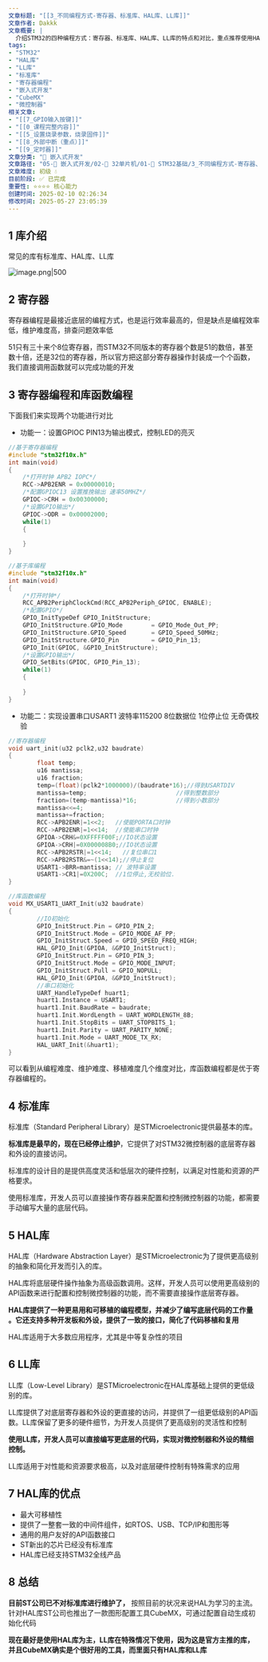 ```yaml
---
文章标题: "[[3_不同编程方式-寄存器、标准库、HAL库、LL库]]" 
文章作者: Dakkk
文章概要: |
  介绍STM32的四种编程方式：寄存器、标准库、HAL库、LL库的特点和对比，重点推荐使用HAL库作为主流开发方式
tags:
- "STM32"
- "HAL库"
- "LL库"
- "标准库"
- "寄存器编程"
- "嵌入式开发"
- "CubeMX"
- "微控制器"
相关文章:
- "[[7_GPIO输入按键]]"
- "[[0_课程完整内容]]"
- "[[5_设置烧录参数，烧录固件]]"
- "[[8_外部中断（重点）]]"
- "[[9_定时器]]"
文章分类: "🔧 嵌入式开发"
文章路径: "05-🔧 嵌入式开发/02-🚀 32单片机/01-📖 STM32基础/3_不同编程方式-寄存器、标准库、HAL库、LL库.md"
文章难度: 初级 💧
目前阶段: ✅ 已完成
重要性: ⭐⭐⭐⭐ 核心能力
创建时间: 2025-02-10 02:26:34
修改时间: 2025-05-27 23:05:39
---
```


## 1 库介绍

常见的库有标准库、HAL库、LL库

![image.png|500](https://my-obsidian-image.oss-cn-guangzhou.aliyuncs.com/2025/02/8f1a678bfbebe31e6e394e8d28ccf5c8.png)

## 2 寄存器

寄存器编程是最接近底层的编程方式，也是运行效率最高的，但是缺点是编程效率低，维护难度高，排查问题效率低

51只有三十来个8位寄存器，而STM32不同版本的寄存器个数是51的数倍，甚至数十倍，还是32位的寄存器，所以官方把这部分寄存器操作封装成一个个函数，我们直接调用函数就可以完成功能的开发

## 3 寄存器编程和库函数编程

下面我们来实现两个功能进行对比

- 功能一：设置GPIOC PIN13为输出模式，控制LED的亮灭
```c
//基于寄存器编程
#include "stm32f10x.h"                  
int main(void)
{
	/*打开时钟 APB2 IOPC*/
	RCC->APB2ENR = 0x00000010;
	/*配置GPIOC13 设置推挽输出 速率50MHZ*/
	GPIOC->CRH = 0x00300000;
	/*设置GPIO输出*/
	GPIOC->ODR = 0x00002000;       
	while(1)
	{
		
	}
}

//基于库编程
#include "stm32f10x.h"
int main(void)
{
	/*打开时钟*/
	RCC_APB2PeriphClockCmd(RCC_APB2Periph_GPIOC, ENABLE);                        
	/*配置GPIO*/
	GPIO_InitTypeDef GPIO_InitStructure;
	GPIO_InitStructure.GPIO_Mode        = GPIO_Mode_Out_PP; 
	GPIO_InitStructure.GPIO_Speed       = GPIO_Speed_50MHz;
	GPIO_InitStructure.GPIO_Pin         = GPIO_Pin_13;
	GPIO_Init(GPIOC, &GPIO_InitStructure);
	/*设置GPIO输出*/
	GPIO_SetBits(GPIOC, GPIO_Pin_13);                   
	while(1)
	{
		
	}
}
```

- 功能二：实现设置串口USART1 波特率115200 8位数据位 1位停止位 无奇偶校验
```c
//寄存器编程
void uart_init(u32 pclk2,u32 baudrate)
{           
        float temp;
        u16 mantissa;                
        u16 fraction;           
        temp=(float)(pclk2*1000000)/(baudrate*16);//得到USARTDIV
        mantissa=temp;                         //得到整数部分
        fraction=(temp-mantissa)*16;           //得到小数部分         
        mantissa<<=4;
        mantissa+=fraction; 
        RCC->APB2ENR|=1<<2;   //使能PORTA口时钟  
        RCC->APB2ENR|=1<<14;  //使能串口时钟 
        GPIOA->CRH&=0XFFFFF00F;//IO状态设置
        GPIOA->CRH|=0X000008B0;//IO状态设置 
        RCC->APB2RSTR|=1<<14;   //复位串口1
        RCC->APB2RSTR&=~(1<<14);//停止复位                      
        USART1->BRR=mantissa; // 波特率设置         
        USART1->CR1|=0X200C;  //1位停止,无校验位.
}

//库函数编程
void MX_USART1_UART_Init(u32 baudrate)
{
        //IO初始化
        GPIO_InitStruct.Pin = GPIO_PIN_2;
        GPIO_InitStruct.Mode = GPIO_MODE_AF_PP;
        GPIO_InitStruct.Speed = GPIO_SPEED_FREQ_HIGH;
        HAL_GPIO_Init(GPIOA, &GPIO_InitStruct);
        GPIO_InitStruct.Pin = GPIO_PIN_3;
        GPIO_InitStruct.Mode = GPIO_MODE_INPUT;
        GPIO_InitStruct.Pull = GPIO_NOPULL;
        HAL_GPIO_Init(GPIOA, &GPIO_InitStruct);
        //串口初始化
        UART_HandleTypeDef huart1;
        huart1.Instance = USART1;
        huart1.Init.BaudRate = baudrate;
        huart1.Init.WordLength = UART_WORDLENGTH_8B;
        huart1.Init.StopBits = UART_STOPBITS_1;
        huart1.Init.Parity = UART_PARITY_NONE;
        huart1.Init.Mode = UART_MODE_TX_RX;
        HAL_UART_Init(&huart1);
}
```

可以看到从编程难度、维护难度、移植难度几个维度对比，库函数编程都是优于寄存器编程的。

## 4 标准库

标准库（Standard Peripheral Library）是STMicroelectronic提供最基本的库。

**标准库是最早的，现在已经停止维护**，它提供了对STM32微控制器的底层寄存器和外设的直接访问。

标准库的设计目的是提供高度灵活和低层次的硬件控制，以满足对性能和资源的严格要求。

使用标准库，开发人员可以直接操作寄存器来配置和控制微控制器的功能，都需要手动编写大量的底层代码。
## 5 HAL库

HAL库（Hardware Abstraction Layer）是STMicroelectronic为了提供更高级别的抽象和简化开发而引入的库。

HAL库将底层硬件操作抽象为高级函数调用。这样，开发人员可以使用更高级别的API函数来进行配置和控制微控制器的功能，而不需要直接操作底层寄存器。

**HAL库提供了一种更易用和可移植的编程模型，并减少了编写底层代码的工作量 。它还支持多种开发板和外设，提供了一致的接口，简化了代码移植和复用**

HAL库适用于大多数应用程序，尤其是中等复杂性的项目
## 6 LL库

LL库（Low-Level Library）是STMicroelectronic在HAL库基础上提供的更低级别的库。

LL库提供了对底层寄存器和外设的更直接的访问，并提供了一组更低级别的API函数。LL库保留了更多的硬件细节，为开发人员提供了更高级别的灵活性和控制

**使用LL库，开发人员可以直接编写更底层的代码，实现对微控制器和外设的精细控制。**

LL库适用于对性能和资源要求极高，以及对底层硬件控制有特殊需求的应用

## 7 HAL库的优点

- 最大可移植性
- 提供了一整套一致的中间件组件，如RTOS、USB、TCP/IP和图形等
- 通用的用户友好的API函数接口
- ST新出的芯片已经没有标准库
- HAL库已经支持STM32全线产品
## 8 总结

**目前ST公司已不对标准库进行维护了，** 按照目前的状况来说HAL为学习的主流。针对HAL库ST公司也推出了一款图形配置工具CubeMX，可通过配置自动生成初始化代码

**现在最好是使用HAL库为主，LL库在特殊情况下使用，因为这是官方主推的库，并且CubeMX确实是个很好用的工具，而里面只有HAL库和LL库**